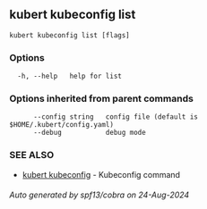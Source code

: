 ## kubert kubeconfig list



```
kubert kubeconfig list [flags]
```

### Options

```
  -h, --help   help for list
```

### Options inherited from parent commands

```
      --config string   config file (default is $HOME/.kubert/config.yaml)
      --debug           debug mode
```

### SEE ALSO

* [kubert kubeconfig](kubert_kubeconfig.md)	 - Kubeconfig command

###### Auto generated by spf13/cobra on 24-Aug-2024
